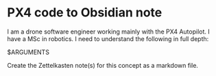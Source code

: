 # PX4 code to Obsidian note

I am a drone software engineer working mainly with the PX4 Autopilot. I have a MSc in robotics.
I need to understand the following in full depth:

$ARGUMENTS

Create the Zettelkasten note(s) for this concept as a markdown file.